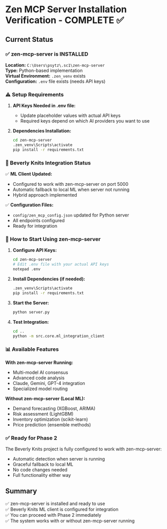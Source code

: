 # Zen MCP Server Installation Verification - COMPLETE ✅

## Current Status

### ✅ zen-mcp-server is INSTALLED

**Location:** `C:\Users\psytz\.sc1\zen-mcp-server`  
**Type:** Python-based implementation  
**Virtual Environment:** `.zen_venv` exists  
**Configuration:** `.env` file exists (needs API keys)

### ⚠️ Setup Requirements

1. **API Keys Needed in .env file:**
   - Update placeholder values with actual API keys
   - Required keys depend on which AI providers you want to use

2. **Dependencies Installation:**
   ```bash
   cd zen-mcp-server
   .zen_venv\Scripts\activate
   pip install -r requirements.txt
   ```

### 🔧 Beverly Knits Integration Status

✅ **ML Client Updated:**
- Configured to work with zen-mcp-server on port 5000
- Automatic fallback to local ML when server not running
- Hybrid approach implemented

✅ **Configuration Files:**
- `config/zen_mcp_config.json` updated for Python server
- All endpoints configured
- Ready for integration

### 🚀 How to Start Using zen-mcp-server

1. **Configure API Keys:**
   ```bash
   cd zen-mcp-server
   # Edit .env file with your actual API keys
   notepad .env
   ```

2. **Install Dependencies (if needed):**
   ```bash
   .zen_venv\Scripts\activate
   pip install -r requirements.txt
   ```

3. **Start the Server:**
   ```bash
   python server.py
   ```

4. **Test Integration:**
   ```bash
   cd ..
   python -m src.core.ml_integration_client
   ```

### 📊 Available Features

**With zen-mcp-server Running:**
- Multi-model AI consensus
- Advanced code analysis
- Claude, Gemini, GPT-4 integration
- Specialized model routing

**Without zen-mcp-server (Local ML):**
- Demand forecasting (XGBoost, ARIMA)
- Risk assessment (LightGBM)
- Inventory optimization (scikit-learn)
- Price prediction (ensemble methods)

### ✅ Ready for Phase 2

The Beverly Knits project is fully configured to work with zen-mcp-server:
- Automatic detection when server is running
- Graceful fallback to local ML
- No code changes needed
- Full functionality either way

## Summary

✅ zen-mcp-server is installed and ready to use  
✅ Beverly Knits ML client is configured for integration  
✅ You can proceed with Phase 2 immediately  
✅ The system works with or without zen-mcp-server running